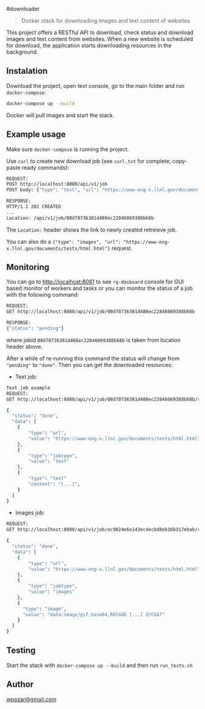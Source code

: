 #downloader

> Docker stack for downloading images and text content of websites

This project offers a RESTful API to download, check status and download images and text content from websites.
When a new website is scheduled for download, the application starts downloading resources in the background.


## Instalation

Download the project, open text console, go to the main folder and run `docker-compose`:

```sh
docker-compose up --build
```

Docker will pull images and start the stack.

## Example usage

Make sure `docker-compose` is running the project.

Use `curl` to create new download job (see `curl.txt` for complete, copy-paste ready commands):
```sh
REQUEST:
POST http://localhost:8080/api/v1/job
POST body: {"type": "text", "url": "https://www-eng-x.llnl.gov/documents/tests/html.html"} 

RESPONSE:
HTTP/1.1 201 CREATED
...
Location: /api/v1/job/08d70736381d488ec22846069388b68b
```

The `Location:` header shows the link to newly created retreieve job.

You can also do a `{"type": "images", "url": "https://www-eng-x.llnl.gov/documents/tests/html.html"}` request.

## Monitoring

You can go to <http://localhost:8081> to see `rq-dasboard` console for GUI based monitor of workers and tasks or you can monitor the status of a job with the following command:

```sh
REQUEST:
GET http://localhost:8080/api/v1/job/08d70736381d488ec22846069388b68b

RESPONSE:
{"status": "pending"}
```
where jobid `08d70736381d488ec22846069388b68b` is taken from location header above.

After a while of re-running this command the status will change from `"pending"` to `"done"`.
Then you can get the downloaded resources:

- Text job:

```sh
Text job example
REQUEST:
GET http://localhost:8080/api/v1/job/08d70736381d488ec22846069388b68b/resources

{
  "status": "done",
  "data": [
    {
        "type": "url",
        "value": "https://www-eng-x.llnl.gov/documents/tests/html.html"
    }, 
    {
        "type": "jobtype",
        "value": "text"
    }, 
    {
        "type": "text"
        "content": "[...]",
    }
  ] 
}
```

- Images job:

```sh
REQUEST:
GET http://localhost:8080/api/v1/job/ec9024e6e143ec4ecbd8eb16b317ebab/resources

{
  "status": "done",
  "data": [
    {
        "type": "url",
        "value": "https://www-eng-x.llnl.gov/documents/tests/html.html"
    }, 
    {
        "type": "jobtype",
        "value": "images"
    }, 
    {
      "type": "image", 
      "value": "data:image/gif;base64,R0lGOD [...] QYCQA7"
    }
  ] 
}
```


## Testing

Start the stack with `docker-compose up --build` and then run `run_tests.sh`


## Author

wpozar@gmail.com
